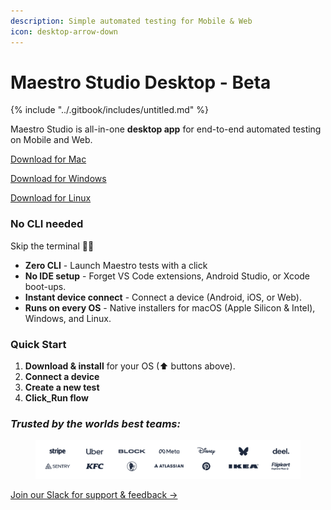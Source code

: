```yaml
---
description: Simple automated testing for Mobile & Web
icon: desktop-arrow-down
---
```


# Maestro Studio Desktop - Beta

{% include "../.gitbook/includes/untitled.md" %}

Maestro Studio is all-in-one **desktop app** for end-to-end automated testing on Mobile and Web.

<a href="https://github.com/mobile-dev-inc/maestro-studio/releases/download/v0.4.1/Maestro-Studio-mac-universal-0.4.1.dmg" class="button primary">Download for Mac</a>

<a href="https://github.com/mobile-dev-inc/maestro-studio/releases/download/v0.4.1/win-Maestro-Studio-x64-0.4.1-setup.exe" class="button primary">Download for Windows</a>

<a href="https://github.com/mobile-dev-inc/maestro-studio/releases/download/v0.4.1/linux-Maestro-Studio-x86_64-0.4.1.AppImage" class="button primary">Download for Linux</a>

### No CLI needed <a href="#b415" id="b415"></a>

Skip the terminal 🙅‍♂️

* **Zero CLI** - Launch Maestro tests with a click
* **No IDE setup** - Forget VS Code extensions, Android Studio, or Xcode boot-ups.
* **Instant device connect** - Connect a device (Android, iOS, or Web).
* **Runs on every OS** - Native installers for macOS (Apple Silicon & Intel), Windows, and Linux.&#x20;

### Quick Start <a href="#id-2508" id="id-2508"></a>

1. **Download & install** for your OS (⬆ buttons above).
2. **Connect a device**&#x20;
3. **Create a new test**
4. **Click\_Run flow**

### _Trusted by the worlds best teams:_

<figure><img src="../.gitbook/assets/Screenshot 2025-06-16 at 12.18.54 - Editado.png" alt=""><figcaption></figcaption></figure>

<a href="https://mobile-dev-inc.slack.com/archives/C08M8B56HR8" class="button primary">Join our Slack for support &#x26; feedback →</a>
